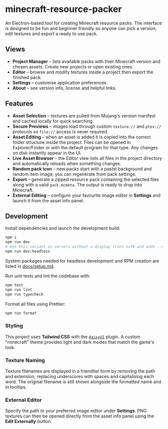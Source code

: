 # minecraft-resource-packer

An Electron-based tool for creating Minecraft resource packs. The interface is designed to be fun and beginner friendly so anyone can pick a version, edit textures and export a ready to use pack.

## Views

- **Project Manager** – lists available packs with their Minecraft version and chosen assets. Create new projects or open existing ones.
- **Editor** – browse and modify textures inside a project then export the finished pack.
- **Settings** – customise application preferences.
- **About** – see version info, license and helpful links.

## Features

- **Asset Selection** – textures are pulled from Mojang's version manifest and cached locally for quick searching.
- **Secure Previews** – images load through custom `texture://` and `ptex://` protocols so `file://` access is never required.
- **Asset Editing** – when an asset is added it is copied into the correct folder structure inside the project. Files can be opened in Explorer/Finder or with the default program for that type. Any changes on disk instantly appear in the UI.
- **Live Asset Browser** – the Editor view lists all files in the project directory and automatically reloads when something changes.
- **Random pack icon** – new packs start with a pastel background and random item image; you can regenerate from pack settings.
- **Export** – generate a zipped resource pack containing the selected files along with a valid `pack.mcmeta`. The output is ready to drop into Minecraft.
- **External Editing** – configure your favourite image editor in **Settings** and launch it from the asset info panel.

## Development

Install dependencies and launch the development build:

```bash
npm i
npm run dev
# Use this variant on servers without a display (runs xvfb and adds --no-sandbox)
npm run dev:headless
```

System packages needed for headless development and RPM creation are listed in
[docs/setup.md](docs/setup.md).

Run unit tests and lint the codebase with:

```bash
npm test
npm run lint
npm run typecheck
```

Format all files using Prettier:

```bash
npm run format
```

### Styling

This project uses **Tailwind CSS** with the
[`daisyUI`](https://daisyui.com) plugin. A custom
"minecraft" theme provides light and dark modes that match the game's look.

### Texture Naming

Texture filenames are displayed in a friendlier form by removing the path and
extension, replacing underscores with spaces and capitalising each word. The
original filename is still shown alongside the formatted name and in tooltips.

### External Editor

Specify the path to your preferred image editor under **Settings**. PNG textures
can then be opened directly from the asset info panel using the **Edit
Externally** button.
